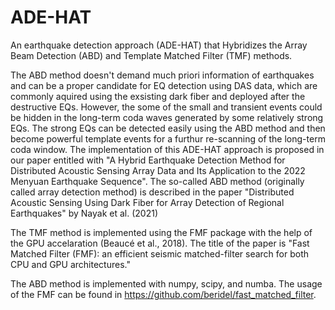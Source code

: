 # ADE-HAT
An earthquake detection approach (ADE-HAT) that Hybridizes the Array Beam Detection (ABD) and Template Matched Filter (TMF) methods. 

The ABD method doesn't demand much priori information of earthquakes and can be a proper candidate for EQ detection using DAS data, which are commonly aquired using the exsisting dark fiber and deployed after the destructive EQs. However, the some of the small and transient events could be hidden in the long-term coda waves generated by some relatively strong EQs. The strong EQs can be detected easily using the ABD method and then become powerful template events for a furthur re-scanning of the long-term coda window. The implementation of this ADE-HAT approach is proposed in our paper entitled with "A Hybrid Earthquake Detection Method for Distributed Acoustic Sensing Array Data and Its Application to the 2022 Menyuan Earthquake Sequence".
The so-called ABD method (originally called array detection method) is described in the paper "Distributed Acoustic Sensing Using Dark Fiber for Array Detection of Regional Earthquakes" by Nayak et al. (2021)

The TMF method is implemented using the FMF package with the help of the GPU accelaration (Beaucé et al., 2018). The title of the paper is "Fast Matched Filter (FMF): an efficient seismic matched-filter search for both CPU and GPU architectures."

The ABD method is implemented with numpy, scipy, and numba. The usage of the FMF can be found in https://github.com/beridel/fast_matched_filter.
